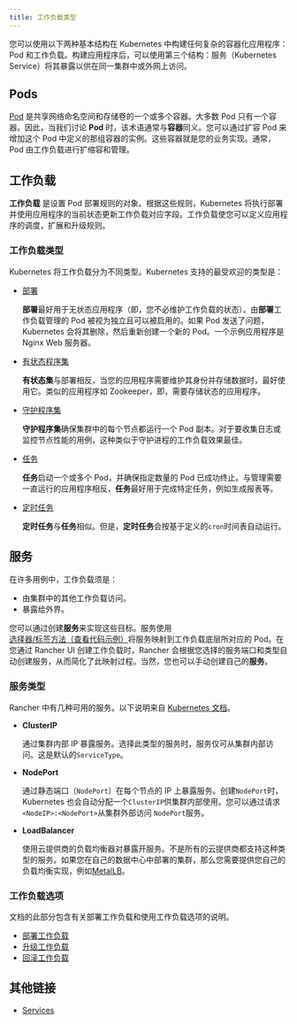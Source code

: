 ```yaml
---
title: 工作负载类型
---
```


您可以使用以下两种基本结构在 Kubernetes 中构建任何复杂的容器化应用程序：Pod 和工作负载。构建应用程序后，可以使用第三个结构：服务（Kubernetes Service）将其暴露以供在同一集群中或外网上访问。

## Pods

[Pod](https://kubernetes.io/docs/concepts/workloads/pods/pod-overview/) 是共享网络命名空间和存储卷的一个或多个容器。大多数 Pod 只有一个容器。因此，当我们讨论 **Pod** 时，该术语通常与**容器**同义。您可以通过扩容 Pod 来增加这个 Pod 中定义的那组容器的实例。这些容器就是您的业务实现。通常，Pod 由工作负载进行扩缩容和管理。

## 工作负载

**工作负载** 是设置 Pod 部署规则的对象。根据这些规则，Kubernetes 将执行部署并使用应用程序的当前状态更新工作负载对应字段。工作负载使您可以定义应用程序的调度，扩展和升级规则。

### 工作负载类型

Kubernetes 将工作负载分为不同类型。Kubernetes 支持的最受欢迎的类型是：

- [部署](https://kubernetes.io/docs/concepts/workloads/controllers/deployment/)

  **部署**最好用于无状态应用程序（即，您不必维护工作负载的状态）。由**部署**工作负载管理的 Pod 被视为独立且可以被启用的。如果 Pod 发送了问题，Kubernetes 会将其删除，然后重新创建一个新的 Pod。一个示例应用程序是 Nginx Web 服务器。

- [有状态程序集](https://kubernetes.io/docs/concepts/workloads/controllers/statefulset/)

  **有状态集**与部署相反，当您的应用程序需要维护其身份并存储数据时，最好使用它。类似的应用程序如 Zookeeper，即，需要存储状态的应用程序。

- [守护程序集](https://kubernetes.io/docs/concepts/workloads/controllers/daemonset/)

  **守护程序集**确保集群中的每个节点都运行一个 Pod 副本。对于要收集日志或监控节点性能的用例，这种类似于守护进程的工作负载效果最佳。

- [任务](https://kubernetes.io/docs/concepts/workloads/controllers/jobs-run-to-completion/)

  **任务**启动一个或多个 Pod，并确保指定数量的 Pod 已成功终止。与管理需要一直运行的应用程序相反，**任务**最好用于完成特定任务，例如生成报表等。

- [定时任务](https://kubernetes.io/docs/concepts/workloads/controllers/cron-jobs/)

  **定时任务**与**任务**相似。但是，**定时任务**会按基于定义的`cron`时间表自动运行。

## 服务

在许多用例中，工作负载须是：

- 由集群中的其他工作负载访问。
- 暴露给外界。

您可以通过创建**服务**来实现这些目标。服务使用[选择器/标签方法（查看代码示例）](https://kubernetes.io/docs/concepts/overview/working-with-objects/labels/#service-and-replicationcontroller)将服务映射到工作负载底层所对应的 Pod。在您通过 Rancher UI 创建工作负载时，Rancher 会根据您选择的服务端口和类型自动创建服务，从而简化了此映射过程。当然，您也可以手动创建自己的**服务**。

### 服务类型

Rancher 中有几种可用的服务。以下说明来自 [Kubernetes 文档](https://kubernetes.io/docs/concepts/services-networking/service/#publishing-services-service-types)。

- **ClusterIP**

  通过集群内部 IP 暴露服务。选择此类型的服务时，服务仅可从集群内部访问。这是默认的`ServiceType`。

- **NodePort**

  通过静态端口（`NodePort`）在每个节点的 IP 上暴露服务。创建`NodePort`时，Kubernetes 也会自动分配一个`ClusterIP`供集群内部使用。您可以通过请求`<NodeIP>:<NodePort>`从集群外部访问 `NodePort`服务。

- **LoadBalancer**

  使用云提供商的负载均衡器对暴露开服务。不是所有的云提供商都支持这种类型的服务。如果您在自己的数据中心中部署的集群，那么您需要提供您自己的负载均衡实现，例如[MetalLB](https://metallb.universe.tf/)。

### 工作负载选项

文档的此部分包含有关部署工作负载和使用工作负载选项的说明。

- [部署工作负载](/docs/k8s-in-rancher/workloads/deploy-workloads/_index)
- [升级工作负载](/docs/k8s-in-rancher/workloads/upgrade-workloads/_index)
- [回滚工作负载](/docs/k8s-in-rancher/workloads/rollback-workloads/_index)

## 其他链接

- [Services](https://kubernetes.io/docs/concepts/services-networking/service/)
